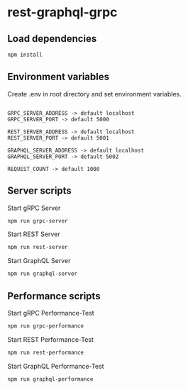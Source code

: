 # rest-graphql-grpc

## Load dependencies

```bash
npm install
```

## Environment variables

Create .env in root directory and set environment variables.

```env

GRPC_SERVER_ADDRESS -> default localhost
GRPC_SERVER_PORT -> default 5000

REST_SERVER_ADDRESS -> default localhost
REST_SERVER_PORT -> default 5001

GRAPHQL_SERVER_ADDRESS -> default localhost
GRAPHQL_SERVER_PORT -> default 5002

REQUEST_COUNT -> default 1000

```

## Server scripts

Start gRPC Server

```bash
npm run grpc-server
```

Start REST Server

```bash
npm run rest-server
```

Start GraphQL Server

```bash
npm run graphql-server
```

## Performance scripts

Start gRPC Performance-Test

```bash
npm run grpc-performance
```

Start REST Performance-Test

```bash
npm run rest-performance
```

Start GraphQL Performance-Test

```bash
npm run graphql-performance
```
